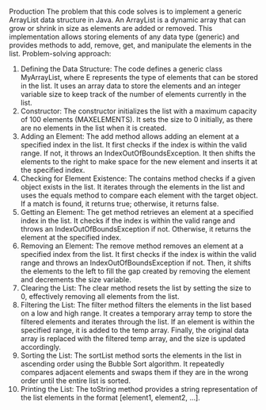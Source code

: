 Production
The problem that this code solves is to implement a generic ArrayList data structure in Java. An ArrayList is a dynamic array that can grow or shrink in size as elements are added or removed. This implementation allows storing elements of any data type (generic) and provides methods to add, remove, get, and manipulate the elements in the list.
Problem-solving approach:
1. Defining the Data Structure: The code defines a generic class MyArrayList<E>, where E represents the type of elements that can be stored in the list. It uses an array data to store the elements and an integer variable size to keep track of the number of elements currently in the list.
2. Constructor: The constructor initializes the list with a maximum capacity of 100 elements (MAXELEMENTS). It sets the size to 0 initially, as there are no elements in the list when it is created.
3. Adding an Element: The add method allows adding an element at a specified index in the list. It first checks if the index is within the valid range. If not, it throws an IndexOutOfBoundsException. It then shifts the elements to the right to make space for the new element and inserts it at the specified index.
4. Checking for Element Existence: The contains method checks if a given object exists in the list. It iterates through the elements in the list and uses the equals method to compare each element with the target object. If a match is found, it returns true; otherwise, it returns false.
5. Getting an Element: The get method retrieves an element at a specified index in the list. It checks if the index is within the valid range and throws an IndexOutOfBoundsException if not. Otherwise, it returns the element at the specified index.
6. Removing an Element: The remove method removes an element at a specified index from the list. It first checks if the index is within the valid range and throws an IndexOutOfBoundsException if not. Then, it shifts the elements to the left to fill the gap created by removing the element and decrements the size variable.
7. Clearing the List: The clear method resets the list by setting the size to 0, effectively removing all elements from the list.
8. Filtering the List: The filter method filters the elements in the list based on a low and high range. It creates a temporary array temp to store the filtered elements and iterates through the list. If an element is within the specified range, it is added to the temp array. Finally, the original data array is replaced with the filtered temp array, and the size is updated accordingly.
9. Sorting the List: The sortList method sorts the elements in the list in ascending order using the Bubble Sort algorithm. It repeatedly compares adjacent elements and swaps them if they are in the wrong order until the entire list is sorted.
10. Printing the List: The toString method provides a string representation of the list elements in the format [element1, element2, ...].

